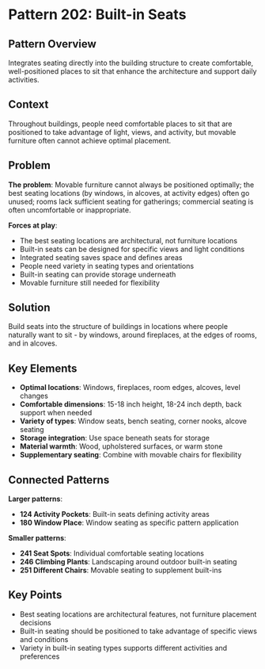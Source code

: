 # Pattern 202: Built-in Seats

## Pattern Overview
Integrates seating directly into the building structure to create comfortable, well-positioned places to sit that enhance the architecture and support daily activities.

## Context
Throughout buildings, people need comfortable places to sit that are positioned to take advantage of light, views, and activity, but movable furniture often cannot achieve optimal placement.

## Problem
**The problem**: Movable furniture cannot always be positioned optimally; the best seating locations (by windows, in alcoves, at activity edges) often go unused; rooms lack sufficient seating for gatherings; commercial seating is often uncomfortable or inappropriate.

**Forces at play**:
- The best seating locations are architectural, not furniture locations
- Built-in seats can be designed for specific views and light conditions
- Integrated seating saves space and defines areas
- People need variety in seating types and orientations
- Built-in seating can provide storage underneath
- Movable furniture still needed for flexibility

## Solution
Build seats into the structure of buildings in locations where people naturally want to sit - by windows, around fireplaces, at the edges of rooms, and in alcoves.

## Key Elements
- **Optimal locations**: Windows, fireplaces, room edges, alcoves, level changes
- **Comfortable dimensions**: 15-18 inch height, 18-24 inch depth, back support when needed
- **Variety of types**: Window seats, bench seating, corner nooks, alcove seating
- **Storage integration**: Use space beneath seats for storage
- **Material warmth**: Wood, upholstered surfaces, or warm stone
- **Supplementary seating**: Combine with movable chairs for flexibility

## Connected Patterns
**Larger patterns**:
- **124 Activity Pockets**: Built-in seats defining activity areas
- **180 Window Place**: Window seating as specific pattern application

**Smaller patterns**:
- **241 Seat Spots**: Individual comfortable seating locations
- **246 Climbing Plants**: Landscaping around outdoor built-in seating
- **251 Different Chairs**: Movable seating to supplement built-ins

## Key Points
- Best seating locations are architectural features, not furniture placement decisions
- Built-in seating should be positioned to take advantage of specific views and conditions
- Variety in built-in seating types supports different activities and preferences
